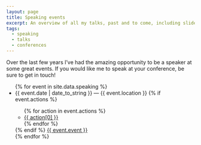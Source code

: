 ```yaml
---
layout: page
title: Speaking events
excerpt: An overview of all my talks, past and to come, including slides and videos.
tags:
  - speaking
  - talks
  - conferences
---
```


Over the last few years I’ve had the amazing opportunity to be a speaker at some great events. If you would like me to speak at your conference, be sure to get in touch!

<ul class="List">
{% for event in site.data.speaking %}
  <li class="List__item">
    <div class="List__item-inner">
      <span class="List__secondary-content"><time datetime="{{ event.date | date_to_xmlschema }}">{{ event.date | date_to_string }}</time> — {{ event.location }}
      {% if event.actions %}
      <ul class="DottedList">
      {% for action in event.actions %}
        <li>
          <a target="_blank" rel="noopener noreferrer" href="{{ action[1] }}">{{ action[0] }}</a>
        </li>
      {% endfor %}
      </ul>
      {% endif %}
      </span>
      <a href="{{ event.link }}" class="List__primary-content" target="_blank" rel="noopener noreferrer">{{ event.event }}</a>
    </div>
  </li>
{% endfor %}
</ul>
